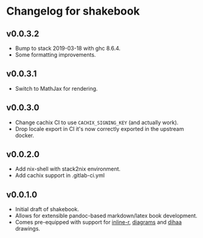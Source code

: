 # Changelog for shakebook

## v0.0.3.2

* Bump to stack 2019-03-18 with ghc 8.6.4.
* Some formatting improvements.

## v0.0.3.1

* Switch to MathJax for rendering.

## v0.0.3.0

* Change cachix CI to use `CACHIX_SIGNING_KEY` (and actually work).
* Drop locale export in CI it's now correctly exported in the upstream docker.

## v0.0.2.0

* Add nix-shell with stack2nix environment.
* Add cachix support in .gitlab-ci.yml

## v0.0.1.0

* Initial draft of shakebook.
* Allows for extensible pandoc-based markdown/latex book development.
* Comes pre-equipped with support for [inline-r](https://tweag.github.io/HaskellR/),
  [diagrams](https://archives.haskell.org/projects.haskell.org/diagrams/) and
  [dihaa](http://hackage.haskell.org/package/dihaa) drawings.
